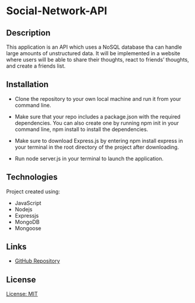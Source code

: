 # Social-Network-API

## Description

This application is an API which uses a NoSQL database tha can handle large amounts of unstructured data. It will be implemented in a website where users will be able to share their thoughts, react to friends’ thoughts, and create a friends list.


## Installation
- Clone the repository to your own local machine and run it from your command line.

- Make sure that your repo includes a package.json with the required dependencies. You can also   create one by running npm init in your command line, npm install to install the dependencies.

- Make sure to download Express.js by entering npm install express in your terminal in the root directory of the project after downloading.

- Run node server.js in your terminal to launch the application.

## Technologies 
Project created using:

- JavaScript
- Nodejs
- Expressjs
- MongoDB
- Mongoose



## Links 
- [GitHub Repository](https://github.com/Riftsail/Social-Network-API.git)

## License

[License: MIT](https://opensource.org/licenses/MIT)